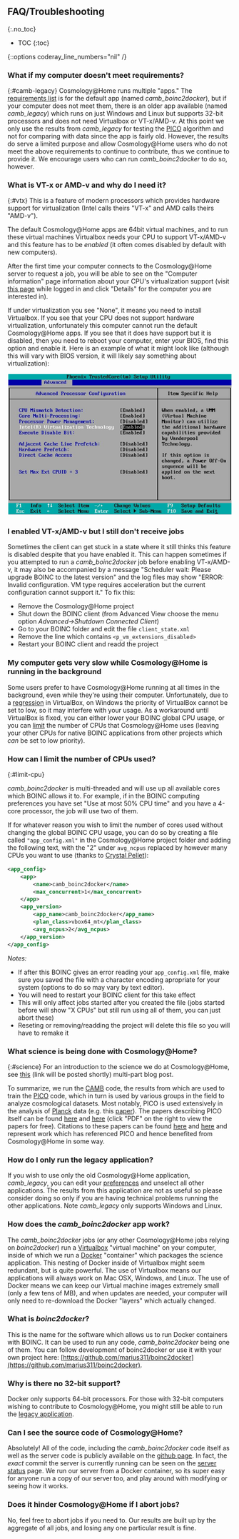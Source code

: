 ## FAQ/Troubleshooting ##
{:.no_toc}

* TOC
{:toc}

{::options coderay_line_numbers="nil" /}



### What if my computer doesn't meet requirements? ### 
{:#camb-legacy}
Cosmology@Home runs multiple "apps." The [requirements list](join.php#requirements) is for the default app (named *camb_boinc2docker*), but if your computer does not meet them, there is an older app available (named *camb_legacy*) which runs on just Windows and Linux but supports 32-bit processors and does not need Virtualbox or VT-x/AMD-v. At this point we only use the results from *camb_legacy* for testing the [PICO](#science) algorithm and not for comparing with data since the app is fairly old. However, the results do serve a limited purpose and allow Cosmology@Home users who do not meet the above requirements to continue to contribute, thus we continue to provide it. We encourage users who can run *camb_boinc2docker* to do so, however. 

### What is VT-x or AMD-v and why do I need it? ###
{:#vtx}
This is a feature of modern processors which provides hardware support for virtualization (Intel calls theirs "VT-x" and AMD calls theirs "AMD-v"). 

The default Cosmology@Home apps are 64bit virtual machines, and to run these virtual machines Virtualbox needs your CPU to support VT-x/AMD-v and this feature has to be *enabled* (it often comes disabled by default with new computers). 

After the first time your computer connects to the Cosmology@Home server to request a job, you will be able to see on the "Computer information" page information about your CPU's virtualization support (visit [this page](https://www.cosmologyathome.org/hosts_user.php) while logged in and click "Details" for the computer you are interested in). 

If under virtualization you see "None", it means you need to install Virtualbox. If you see that your CPU does not support hardware virtualization, unfortunately this computer cannot run the default Cosmology@Home apps. If you see that it does have support but it is disabled, then you need to reboot your computer, enter your BIOS, find this option and enable it. Here is an example of what it might look like (although this will vary with BIOS version, it will likely say something about virtualization): 

![test](img/vtx.png)


### I enabled VT-x/AMD-v but I still don't receive jobs ###

Sometimes the client can get stuck in a state where it still thinks this feature is disabled despite that you have enabled it. This can happen sometimes if you attempted to run a *camb_boinc2docker* job before enabling VT-x/AMD-v, it may also be accompanied by a message "Scheduler wait: Please upgrade BOINC to the latest version" and the log files may show "ERROR: Invalid configuration. VM type requires acceleration but the current configuration cannot support it." To fix this:

* Remove the Cosmology@Home project
* Shut down the BOINC client (from Advanced View choose the menu option *Advanced->Shutdown Connected Client*)
* Go to your BOINC folder and edit the file `client_state.xml`
* Remove the line which contains `<p_vm_extensions_disabled>`
* Restart your BOINC client and readd the project

### My computer gets very slow while Cosmology@Home is running in the background ###

Some users prefer to have Cosmology@Home running at all times in the background, even while they're using their computer. Unfortunately, due to a [regression](https://www.virtualbox.org/ticket/13500) in VirtualBox, on Windows the priority of VirtualBox cannot be set to low, so it may interfere with your usage. As a workaround until VirtualBox is fixed, you can either lower your BOINC global CPU usage, or you can [limit](#limit-cpu) the number of CPUs that Cosmology@Home uses (leaving your other CPUs for native BOINC applications from other projects which *can* be set to low priority). 



### How can I limit the number of CPUs used? ###
{:#limit-cpu}

*camb_boinc2docker* is multi-threaded and will use up all available cores which BOINC allows it to. For example, if in the BOINC computing preferences you have set "Use at most 50% CPU time" and you have a 4-core processor, the job will use two of them. 

If for whatever reason you wish to limit the number of cores used without changing the global BOINC CPU usage, you can do so by creating a file called `"app_config.xml"` in the Cosmology@Home project folder and adding the following text, with the "2" under `avg_ncpus` replaced by however many CPUs you want to use (thanks to [Crystal Pellet](http://www.cosmologyathome.org/forum_thread.php?id=7227&nowrap=true#20300)):

~~~xml
<app_config>
    <app>
        <name>camb_boinc2docker</name>
        <max_concurrent>1</max_concurrent>
    </app>
    <app_version>
        <app_name>camb_boinc2docker</app_name>
        <plan_class>vbox64_mt</plan_class>
        <avg_ncpus>2</avg_ncpus>
    </app_version>
</app_config>
~~~

*Notes:* 

* If after this BOINC gives an error reading your `app_config.xml` file, make sure you saved the file with a character encoding apropriate for your system (options to do so may vary by text editor).
* You will need to restart your BOINC client for this take effect
* This will only affect jobs started after you created the file (jobs started before will show "X CPUs" but still run using all of them, you can just abort these) 
* Reseting or removing/readding the project will delete this file so you will have to remake it

### What science is being done with Cosmology@Home? ###
{:#science}
For an introduction to the science we do at Cosmology@Home, see [this](http://cosmicmar.com/posts/tbd) (link will be posted shortly) multi-part blog post. 

To summarize, we run the [CAMB](http://camb.info) code, the results from which are used to train the [PICO](https://sites.google.com/a/ucdavis.edu/pico/) code, which in turn is used by various groups in the field to analyze cosmological datasets. Most notably, PICO is used extensively in the analysis of [Planck](http://www.esa.int/Our_Activities/Space_Science/Planck) data (e.g. this [paper](http://xxx.lanl.gov/abs/1507.02704)). The papers describing PICO itself can be found [here](http://arxiv.org/abs/astro-ph/0606709) and [here](http://arxiv.org/abs/0712.0194) (click "PDF" on the right to view the papers for free). Citations to these papers can be found [here](http://adsabs.harvard.edu/cgi-bin/nph-ref_query?bibcode=2007ApJ...654....2F&amp;refs=CITATIONS&amp;db_key=AST) and [here](http://adsabs.harvard.edu/cgi-bin/nph-ref_query?bibcode=2007arXiv0712.0194F&amp;refs=CITATIONS&amp;db_key=PRE) and represent work which has referenced PICO and hence benefited from Cosmology@Home in some way. 

### How do I only run the legacy application? ###

If you wish to use only the old Cosmology@Home application, *camb_legacy*, you can edit your [preferences](http://www.cosmologyathome.org/prefs.php?subset=project) and unselect all other applications. The results from this application are not as useful so please consider doing so only if you are having technical problems running the other applications. Note *camb_legacy* only supports Windows and Linux.  



### How does the *camb_boinc2docker* app work? ###

The *camb_boinc2docker* jobs (or any other Cosmology@Home jobs relying on *boinc2docker*) run a [Virtualbox](https://en.wikipedia.org/wiki/VirtualBox) "virtual machine" on your computer, inside of which we run a [Docker](https://www.docker.com/whatisdocker) "container" which packages the science application. This nesting of Docker inside of Virtualbox might seem redundant, but is quite powerful. The use of Virtualbox means our applications will always work on Mac OSX, Windows, and Linux. The use of Docker means we can keep our Virtual machine images extremely small (only a few tens of MB), and when updates are needed, your computer will only need to re-download the Docker "layers" which actually changed. 

### What is *boinc2docker*? ###
This is the name for the software which allows us to run Docker containers with BOINC. It can be used to run any code, *camb_boinc2docker* being one of them. You can follow development of boinc2docker or use it with your own project here: [https://github.com/marius311/boinc2docker](https://github.com/marius311/boinc2docker). 

### Why is there no 32-bit support? ###
Docker only supports 64-bit processors. For those with 32-bit computers wishing to contribute to Cosmology@Home, you might still be able to run the [legacy application](#camb-legacy). 


### Can I see the source code of Cosmology@Home? ###
Absolutely! All of the code, including the *camb_boinc2docker* code itself as well as the server code is publicly available on the [github page](https://github.com/marius311/cosmohome). In fact, the *exact* commit the server is currently running can be seen on the [server status](server_status.php) page. We run our server from a Docker container, so its super easy for anyone run a copy of our server too, and play around with modifying or seeing how it works. 


### Does it hinder Cosmology@Home if I abort jobs? ###
No, feel free to abort jobs if you need to. Our results are built up by the aggregate of all jobs, and losing any one particular result is fine. 
